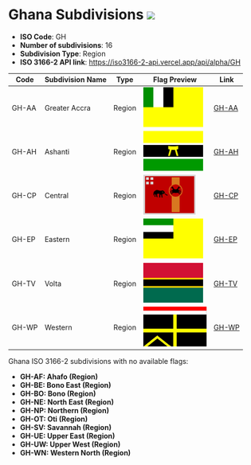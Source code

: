 # Ghana Subdivisions ![](https://flagcdn.com/h40/gh.png)

- **ISO Code**: GH
- **Number of subdivisions**: 16
- **Subdivision Type**: Region
- **ISO 3166-2 API link**: https://iso3166-2-api.vercel.app/api/alpha/GH

| Code  | Subdivision Name         | Type | Flag Preview | Link |
|-------|--------------------------|--------------| -------------- |----------|
| GH-AA | Greater Accra | Region | <img src='https://raw.githubusercontent.com/amckenna41/iso3166-flag-icons/main/iso3166-2-icons/GH/GH-AA.svg' height='80'> | [GH-AA](https://github.com/amckenna41/iso3166-flag-icons/blob/main/iso3166-2-icons/GH/GH-AA.svg) |
| GH-AH | Ashanti | Region | <img src='https://raw.githubusercontent.com/amckenna41/iso3166-flag-icons/main/iso3166-2-icons/GH/GH-AH.svg' height='80'> | [GH-AH](https://github.com/amckenna41/iso3166-flag-icons/blob/main/iso3166-2-icons/GH/GH-AH.svg) |
| GH-CP | Central | Region | <img src='https://raw.githubusercontent.com/amckenna41/iso3166-flag-icons/main/iso3166-2-icons/GH/GH-CP.png' height='80'> | [GH-CP](https://github.com/amckenna41/iso3166-flag-icons/blob/main/iso3166-2-icons/GH/GH-CP.png) |
| GH-EP | Eastern | Region | <img src='https://raw.githubusercontent.com/amckenna41/iso3166-flag-icons/main/iso3166-2-icons/GH/GH-EP.svg' height='80'> | [GH-EP](https://github.com/amckenna41/iso3166-flag-icons/blob/main/iso3166-2-icons/GH/GH-EP.svg) |
| GH-TV | Volta | Region | <img src='https://raw.githubusercontent.com/amckenna41/iso3166-flag-icons/main/iso3166-2-icons/GH/GH-TV.png' height='80'> | [GH-TV](https://github.com/amckenna41/iso3166-flag-icons/blob/main/iso3166-2-icons/GH/GH-TV.png) |
| GH-WP | Western | Region | <img src='https://raw.githubusercontent.com/amckenna41/iso3166-flag-icons/main/iso3166-2-icons/GH/GH-WP.png' height='80'> | [GH-WP](https://github.com/amckenna41/iso3166-flag-icons/blob/main/iso3166-2-icons/GH/GH-WP.png) |

Ghana ISO 3166-2 subdivisions with no available flags:

* **GH-AF: Ahafo (Region)**
* **GH-BE: Bono East (Region)**
* **GH-BO: Bono (Region)**
* **GH-NE: North East (Region)**
* **GH-NP: Northern (Region)**
* **GH-OT: Oti (Region)**
* **GH-SV: Savannah (Region)**
* **GH-UE: Upper East (Region)**
* **GH-UW: Upper West (Region)**
* **GH-WN: Western North (Region)**